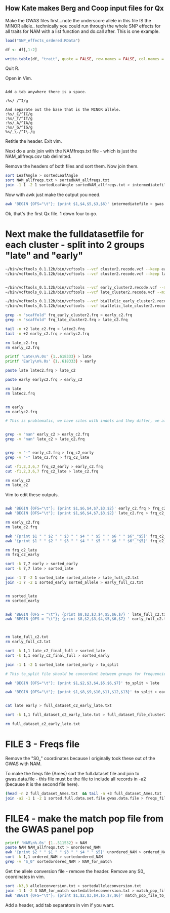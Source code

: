 ## How Kate makes Berg and Coop input files for Qx

Make the GWAS files first...note the underscore allele in this file IS the MINOR allele.. technically you could run through the whole SNP effects for all traits for NAM with a list function and do.call after. This is one example.
```R
load("SNP_effects_ordered.RData")

df <- df[,1:2]

write.table(df, "trait", quote = FALSE, row.names = FALSE, col.names = FALSE)

```

Quit R.

Open in Vim. 
```vim

Add a tab anywhere there is a space.

:%s/ /^I/g

And separate out the base that is the MINOR allele.
:%s/_C/^IC/g
:%s/_T/^IT/g
:%s/_A/^IA/g
:%s/_G/^IG/g
%s/_\./^I\./g
```
Retitle the header. Exit vim.

Next do a unix join with the NAMfreqs.txt file - which is just the NAM_allfreqs.csv tab delimited.

Remove the headers of both files and sort them. Now join them.


```bash
sort LeafAngle > sortedLeafAngle
sort NAM_allfreqs.txt > sortedNAM_allfreqs.txt
join -1 1 -2 1 sortedLeafAngle sortedNAM_allfreqs.txt > intermediatefile
```

Now with awk just make the output you need. 

```bash
awk 'BEGIN {OFS="\t"}; {print $1,$4,$5,$3,$6}' intermediatefile > gwas.data.file
```

Ok, that's the first Qx file. 1 down four to go.

# Next make the fulldatasetfile for each cluster - split into 2 groups "late" and "early"

```bash
~/bin/vcftools_0.1.12b/bin/vcftools --vcf cluster2.recode.vcf --keep early_names_cluster2_Qx --recode --out early_cluster2
~/bin/vcftools_0.1.12b/bin/vcftools --vcf cluster2.recode.vcf --keep late_names_cluster2_Qx --recode --out late_cluster2


~/bin/vcftools_0.1.12b/bin/vcftools --vcf early_cluster2.recode.vcf --min-alleles 2 --max-alleles 2 --recode --out biallelic_early_cluster2
~/bin/vcftools_0.1.12b/bin/vcftools --vcf late_cluster2.recode.vcf --min-alleles 2 --max-alleles 2 --recode --out biallelic_late_cluster2

~/bin/vcftools_0.1.12b/bin/vcftools --vcf biallelic_early_cluster2.recode.vcf --freq --out frq_early_cluster2
~/bin/vcftools_0.1.12b/bin/vcftools --vcf biallelic_late_cluster2.recode.vcf --freq --out frq_late_cluster2

grep -v "scaffold" frq_early_cluster2.frq > early_c2.frq
grep -v "scaffold" frq_late_cluster2.frq > late_c2.frq

tail -n +2 late_c2.frq > latec2.frq
tail -n +2 early_c2.frq > earlyc2.frq

rm late_c2.frq
rm early_c2.frq

printf 'Late\n%.0s' {1..618333} > late
printf 'Early\n%.0s' {1..618333} > early

paste late latec2.frq > late_c2

paste early earlyc2.frq > early_c2

rm late
rm latec2.frq


rm early
rm earlyc2.frq

# This is problematic, we have sites with indels and they differ, we also have sites that have -nan (presumably ridiculously small freqencies)


grep -v "nan" early_c2 > early_c2.frq
grep -v "nan" late_c2 > late_c2.frq


grep -v "-" early_c2.frq > frq_c2_early
grep -v "-" late_c2.frq > frq_c2_late

cut -f1,2,3,6,7 frq_c2_early > early_c2.frq
cut -f1,2,3,6,7 frq_c2_late > late_c2.frq

rm early_c2
rm late_c2
```
 
Vim to edit these outputs.

```bash

awk 'BEGIN {OFS="\t"}; {print $1,$6,$4,$7,$3,$2}' early_c2.frq > frq_c2_early
awk 'BEGIN {OFS="\t"}; {print $1,$6,$4,$7,$3,$2}' late_c2.frq > frq_c2_late

rm early_c2.frq
rm late_c2.frq

awk '{print $1 " " $2 " " $3 " " $4 " " $5 " " $6 " " $6"_"$5}' frq_c2_late > late
awk '{print $1 " " $2 " " $3 " " $4 " " $5 " " $6 " " $6"_"$5}' frq_c2_early > early

rm frq_c2_late
rm frq_c2_early

sort -k 7,7 early > sorted_early
sort -k 7,7 late > sorted_late

join -1 7 -2 1 sorted_late sorted_allele > late_full_c2.txt
join -1 7 -2 1 sorted_early sorted_allele > early_full_c2.txt


rm sorted_late
rm sorted_early


awk 'BEGIN {OFS = "\t"}; {print $8,$2,$3,$4,$5,$6,$7} ' late_full_c2.txt > late_c2_final_full
awk 'BEGIN {OFS = "\t"}; {print $8,$2,$3,$4,$5,$6,$7} ' early_full_c2.txt > early_c2_final_full



rm late_full_c2.txt
rm early_full_c2.txt

sort -k 1,1 late_c2_final_full > sorted_late
sort -k 1,1 early_c2_final_full > sorted_early

join -1 1 -2 1 sorted_late sorted_early > to_split

# This to_split file should be concordant between groups for frequencies now. Use VIM to remove S0_

awk 'BEGIN {OFS="\t"}; {print $1,$2,$3,$4,$5,$6,$7}' to_split > late

awk 'BEGIN {OFS="\t"}; {print $1,$8,$9,$10,$11,$12,$13}' to_split > early


cat late early > full_dataset_c2_early_late.txt

sort -k 1,1 full_dataset_c2_early_late.txt > full_dataset_file_cluster2.txt

rm full_dataset_c2_early_late.txt
```



# FILE 3 - Freqs file

Remove the "S0_" coordinates because I originally took these out of the GWAS with NAM.

To make the freqs file (Ames) sort the full.dataset file and join to gwas.data.file - this file must be the file to include all records in -a2 (because it is the second file here).

```bash
(head -n 2 full_dataset_Ames.txt  && tail -n +3 full_dataset_Ames.txt | sort) > sorted.full.data.set.file
join -a2 -1 1 -2 1 sorted.full.data.set.file gwas.data.file > freqs_file
```

# FILE4 - make the match pop file from the GWAS panel pop

```bash
printf 'NAM\n%.0s' {1..511532} > NAM
paste NAM NAM_allfreqs.txt > unordered_NAM
awk '{print $2 " " $1 " " $3 " " $4 " " $5}' unordered_NAM > ordered_NAM
sort -k 1,1 ordered_NAM > sortedordered_NAM
grep -v "S_0" sortedordered_NAM > NAM_for_match
```

Get the allele conversion file - remove the header. Remove any S0_ coordinates in vim.

```bash
sort -k3,3 alleleconversion.txt > sortedalleleconversion.txt
join -1 1 -2 3 NAM_for_match sortedalleleconversion.txt > match_pop_file_to_edit
awk 'BEGIN {OFS="\t"}; {print $1,$2,$3,$4,$5,$7,$6}' match_pop_file_to_edit > match_pop_file
```

Add a header, add tab separators in vim if you want.
